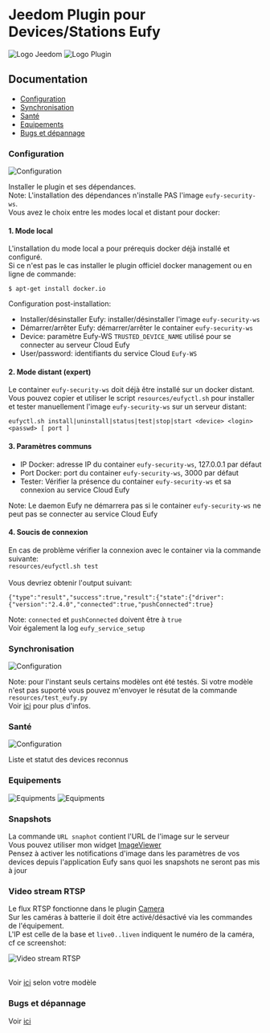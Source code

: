 # Jeedom Plugin pour Devices/Stations Eufy

![Logo Jeedom](../images/jeedom.png)
![Logo Plugin](../images/eufy.png)

## Documentation
- [Configuration](#configuration)
- [Synchronisation](#synchronisation)
- [Santé](#health)
- [Equipements](#equipments)
- [Bugs et dépannage](#troubleshooting)

### Configuration
![Configuration](../images/eufy3.png)

Installer le plugin et ses dépendances.
<br>Note: L'installation des dépendances n'installe PAS l'image `eufy-security-ws`.
<br>Vous avez le choix entre les modes local et distant pour docker:
#### 1. Mode local
L'installation du mode local a pour prérequis docker déjà installé et configuré.
<br>Si ce n'est pas le cas installer le plugin officiel docker management ou en ligne de commande:

`$ apt-get install docker.io`

Configuration post-installation:

- Installer/désinstaller Eufy: installer/désinstaller l'image `eufy-security-ws`
- Démarrer/arrêter Eufy: démarrer/arrêter le container `eufy-security-ws`
- Device: paramètre Eufy-WS `TRUSTED_DEVICE_NAME` utilisé pour se connecter au serveur Cloud Eufy
- User/password: identifiants du service Cloud `Eufy-WS`

#### 2. Mode distant (expert)
Le container `eufy-security-ws` doit déjà être installé sur un docker distant.
<br>Vous pouvez copier et utiliser le script `resources/eufyctl.sh` pour installer et tester manuellement l'image `eufy-security-ws` sur un serveur distant:

`eufyctl.sh install|uninstall|status|test|stop|start <device> <login> <passwd> [ port ]`
 
####  3. Paramètres communs
- IP Docker: adresse IP du container `eufy-security-ws`, 127.0.0.1 par défaut
- Port Docker: port du container `eufy-security-ws`, 3000 par défaut
- Tester: Vérifier la présence du container `eufy-security-ws` et sa connexion au service Cloud Eufy

Note: Le daemon Eufy ne démarrera pas si le container `eufy-security-ws` ne peut pas se connecter au service Cloud Eufy

####  4. Soucis de connexion
En cas de problème vérifier la connexion avec le container via la commande suivante:
<br>`resources/eufyctl.sh test`
<br>
<br> Vous devriez obtenir l'output suivant:

```
{"type":"result","success":true,"result":{"state":{"driver":{"version":"2.4.0","connected":true,"pushConnected":true}
```

Note: `connected` et `pushConnected` doivent être à `true`
<br>Voir également la log `eufy_service_setup` 

### Synchronisation
![Configuration](../images/eufy2.png)

Note: pour l'instant seuls certains modèles ont été testés. Si votre modèle n'est pas suporté vous pouvez m'envoyer le résutat de la commande `resources/test_eufy.py`
<br> Voir [ici](../../README.md#Tested) pour plus d'infos.

### Santé
![Configuration](../images/eufy1.png)

Liste et statut des devices reconnus 

### Equipements
![Equipments](../images/eufy4.png)
![Equipments](../images/eufy5.png)

### Snapshots
La commande `URL snaphot` contient l'URL de l'image sur le serveur
<br> Vous pouvez utiliser mon widget [ImageViewer](https://github.com/lxrootard/widgets_v4)
<br> Pensez à activer les notifications d'image dans les paramètres de vos devices depuis l'application Eufy sans quoi les snapshots ne seront pas mis à jour


### Video stream RTSP
Le flux RTSP fonctionne dans le plugin [Camera](https://doc.jeedom.com/fr_FR/plugins/security/camera)
<br>Sur les caméras à batterie il doit être activé/désactivé via les commandes de l'équipement.
<br>L'IP est celle de la base et `live0..liven` indiquent le numéro de la caméra, cf ce screenshot:

![Video stream RTSP](../images/camera_plugin.jpg)

<br>Voir [ici](https://camlytics.com/camera/eufy) selon votre modèle

### Bugs et dépannage
Voir [ici](../../README.md#Troubleshooting)
